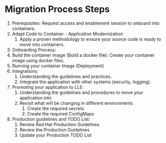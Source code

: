 # Migration Process Steps

1. Prerequisites: Request access and enablement session to onboard into containers.
2. Adapt Code to Container - Application Modernization
   1. Apply a proven methodology to ensure your source code is ready to move into containers.
3. Onboarding Process:
4. Build the container Image (Build a docker file): Create your container image using docker files.
5. Running your container Image (Deployment)
6. Integrations:
   1. Understanding the guidelines and practices.
   2. Integrate the application with other systems (security, logging).
7. Promoting your application to LLE:
   1. Understanding the guidelines and procedures to move your application into
   2. Revisit what will be changing in different environments
      1. Create the required secrets
      2. Create the required ConfigMaps
8. Production guidelines and TODO List:
   1. Review Red Hat Production Guidelines
   2. Review the Production Guidelines
   3. Update your Production TODO List
